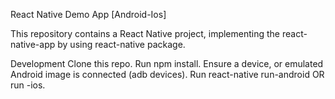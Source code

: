 React Native  Demo App [Android-Ios]

This repository contains a React Native project, implementing the react-native-app by using react-native package.





Development
Clone this repo.
Run npm install.
Ensure a device, or emulated Android image is connected (adb devices).
Run react-native run-android  OR run -ios.
